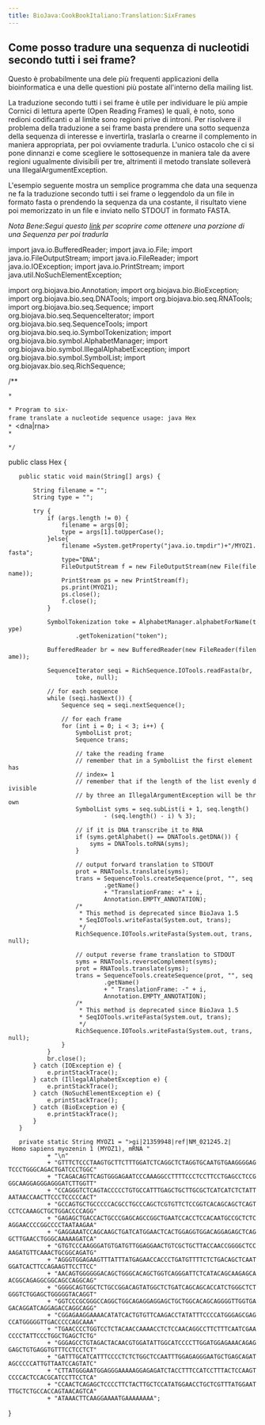 ```yaml
---
title: BioJava:CookBookItaliano:Translation:SixFrames
---
```


Come posso tradure una sequenza di nucleotidi secondo tutti i sei frame?
------------------------------------------------------------------------

Questo è probabilmente una dele più frequenti applicazioni della
bioinformatica e una delle questioni più postate all'interno della
mailing list.

La traduzione secondo tutti i sei frame è utile per individuare le più
ampie Cornici di lettura aperte (Open Reading Frames) le quali, è noto,
sono redioni codificanti o al limite sono regioni prive di introni. Per
risolvere il problema della traduzione a sei frame basta prendere una
sotto sequenza della sequenza di interesse e invertirla, traslarla o
crearne il complemento in maniera appropriata, per poi ovviamente
tradurla. L'unico ostacolo che ci si pone dinnanzi e come scegliere le
sottosequenze in maniera tale da avere regioni ugualmente divisibili per
tre, altrimenti il metodo translate solleverà una
IllegalArgumentException.

L'esempio seguente mostra un semplice programma che data una sequenza ne
fa la traduzione secondo tutti i sei frame o leggendolo da un file in
formato fasta o prendendo la sequenza da una costante, il risultato
viene poi memorizzato in un file e inviato nello STDOUT in formato
FASTA.

*Nota Bene:Segui questo
[link](Biojava:CookBookItaliano:Sequence:SubSequence "wikilink") per
scoprire come ottenere una porzione di una Sequenza per poi tradurla*

<java> import java.io.BufferedReader; import java.io.File; import
java.io.FileOutputStream; import java.io.FileReader; import
java.io.IOException; import java.io.PrintStream; import
java.util.NoSuchElementException;

import org.biojava.bio.Annotation; import org.biojava.bio.BioException;
import org.biojava.bio.seq.DNATools; import
org.biojava.bio.seq.RNATools; import org.biojava.bio.seq.Sequence;
import org.biojava.bio.seq.SequenceIterator; import
org.biojava.bio.seq.SequenceTools; import
org.biojava.bio.seq.io.SymbolTokenization; import
org.biojava.bio.symbol.AlphabetManager; import
org.biojava.bio.symbol.IllegalAlphabetException; import
org.biojava.bio.symbol.SymbolList; import
org.biojavax.bio.seq.RichSequence;

/\*\*

`* `

`* Program to six-frame translate a nucleotide sequence usage: java Hex `<file>  
`* `<dna|rna>  
`* `

`*/`

public class Hex {

`   public static void main(String[] args) {`  
`       `  
`       String filename = "";`  
`       String type = "";`

`       try {`  
`           if (args.length != 0) {`  
`               filename = args[0];`  
`               type = args[1].toUpperCase();`  
`           }else{`  
`               filename =System.getProperty("java.io.tmpdir")+"/MYOZ1.fasta";`  
`               type="DNA";`  
`               FileOutputStream f = new FileOutputStream(new File(filename));  `  
`               PrintStream ps = new PrintStream(f);`  
`               ps.print(MYOZ1);`  
`               ps.close();`  
`               f.close();`  
`           }`

`           SymbolTokenization toke = AlphabetManager.alphabetForName(type)`  
`                   .getTokenization("token");`

`           BufferedReader br = new BufferedReader(new FileReader(filename));`

`           SequenceIterator seqi = RichSequence.IOTools.readFasta(br,`  
`                   toke, null);`  
`           `  
`           // for each sequence`  
`           while (seqi.hasNext()) {`  
`               Sequence seq = seqi.nextSequence();`

`               // for each frame`  
`               for (int i = 0; i < 3; i++) {`  
`                   SymbolList prot;`  
`                   Sequence trans;`

`                   // take the reading frame`  
`                   // remember that in a SymbolList the first element has`  
`                   // index= 1`  
`                   // remember that if the length of the list evenly divisible`  
`                   // by three an IllegalArgumentException will be thrown`  
`                   SymbolList syms = seq.subList(i + 1, seq.length()`  
`                           - (seq.length() - i) % 3);`

`                   // if it is DNA transcribe it to RNA`  
`                   if (syms.getAlphabet() == DNATools.getDNA()) {`  
`                       syms = DNATools.toRNA(syms);`  
`                   }`

`                   // output forward translation to STDOUT`  
`                   prot = RNATools.translate(syms);`  
`                   trans = SequenceTools.createSequence(prot, "", seq`  
`                           .getName()`  
`                           + "TranslationFrame: +" + i,`  
`                           Annotation.EMPTY_ANNOTATION);`  
`                   /*`  
`                    * This method is deprecated since BioJava 1.5`  
`                    * SeqIOTools.writeFasta(System.out, trans);`  
`                    */`  
`                   RichSequence.IOTools.writeFasta(System.out, trans, null);`

`                   // output reverse frame translation to STDOUT`  
`                   syms = RNATools.reverseComplement(syms);`  
`                   prot = RNATools.translate(syms);`  
`                   trans = SequenceTools.createSequence(prot, "", seq`  
`                           .getName()`  
`                           + " TranslationFrame: -" + i,`  
`                           Annotation.EMPTY_ANNOTATION);`  
`                   /*`  
`                    * This method is deprecated since BioJava 1.5`  
`                    * SeqIOTools.writeFasta(System.out, trans);`  
`                    */`  
`                   RichSequence.IOTools.writeFasta(System.out, trans, null);`  
`               }`  
`           }`  
`           br.close();`  
`       } catch (IOException e) {`  
`           e.printStackTrace();`  
`       } catch (IllegalAlphabetException e) {`  
`           e.printStackTrace();`  
`       } catch (NoSuchElementException e) {`  
`           e.printStackTrace();`  
`       } catch (BioException e) {`  
`           e.printStackTrace();`  
`       }`  
`   }`

`   private static String MYOZ1 = ">gi|21359948|ref|NM_021245.2| Homo sapiens myozenin 1 (MYOZ1), mRNA "`  
`           + "\n"`  
`           + "GTTTCTCCCTAAGTGCTTCTTTGGATCTCAGGCTCTAGGTGCAATGTGAAGGGGAGTCCCTGGGCAGACTGATCCCTGGC"`  
`           + "TCAGACAGTTCAGTGGGAGAATCCCAAAGGCCTTTTCCCTCCTTCCTGAGCCTCCGGGCAAGGAGGGAGGGATCTTGGTT"`  
`           + "CCAGGGTCTCAGTACCCCCTGTGCCATTTGAGCTGCTTGCGCTCATCATCTCTATTAATAACCAACTTCCCTCCCCCACT"`  
`           + "GCCAGTGCTGCCCCCACGCCTGCCCAGCTCGTGTTCTCCGGTCACAGCAGCTCAGTCCTCCAAAGCTGCTGGACCCCAGG"`  
`           + "GAGAGCTGACCACTGCCCGAGCAGCCGGCTGAATCCACCTCCACAATGCCGCTCTCAGGAACCCCGGCCCCTAATAAGAA"`  
`           + "GAGGAAATCCAGCAAGCTGATCATGGAACTCACTGGAGGTGGACAGGAGAGCTCAGGCTTGAACCTGGGCAAAAAGATCA"`  
`           + "GTGTCCCAAGGGATGTGATGTTGGAGGAACTGTCGCTGCTTACCAACCGGGGCTCCAAGATGTTCAAACTGCGGCAGATG"`  
`           + "AGGGTGGAGAAGTTTATTTATGAGAACCACCCTGATGTTTTCTCTGACAGCTCAATGGATCACTTCCAGAAGTTCCTTCC"`  
`           + "AACAGTGGGGGGACAGCTGGGCACAGCTGGTCAGGGATTCTCATACAGCAAGAGCAACGGCAGAGGCGGCAGCCAGGCAG"`  
`           + "GGGGCAGTGGCTCTGCCGGACAGTATGGCTCTGATCAGCAGCACCATCTGGGCTCTGGGTCTGGAGCTGGGGGTACAGGT"`  
`           + "GGTCCCGCGGGCCAGGCTGGCAGAGGAGGAGCTGCTGGCACAGCAGGGGTTGGTGAGACAGGATCAGGAGACCAGGCAGG"`  
`           + "CGGAGAAGGAAAACATATCACTGTGTTCAAGACCTATATTTCCCCATGGGAGCGAGCCATGGGGGTTGACCCCCAGCAAA"`  
`           + "TGAACCCCTGGTCCTCTACAACCAAAACCTCTCCAACAGGCCTTCTTTCAATCGAACCCCTATTCCCTGGCTGAGCTCTG"`  
`           + "GGGAGCCTGTAGACTACAACGTGGATATTGGCATCCCCTTGGATGGAGAAACAGAGGAGCTGTGAGGTGTTTCCTCCTCT"`  
`           + "GATTTGCATCATTTCCCCTCTCTGGCTCCAATTTGGAGAGGGAATGCTGAGCAGATAGCCCCCATTGTTAATCCAGTATC"`  
`           + "CTTATGGGAATGGAGGGAAAAAGGAGAGATCTACCTTTCCATCCTTTACTCCAAGTCCCCACTCCACGCATCCTTCCTCA"`  
`           + "CCAACTCAGAGCTCCCCTTCTACTTGCTCCATATGGAACCTGCTCGTTTATGGAATTTGCTCTGCCACCAGTAACAGTCA"`  
`           + "ATAAACTTCAAGGAAAATGAAAAAAAA";`

} </java>
